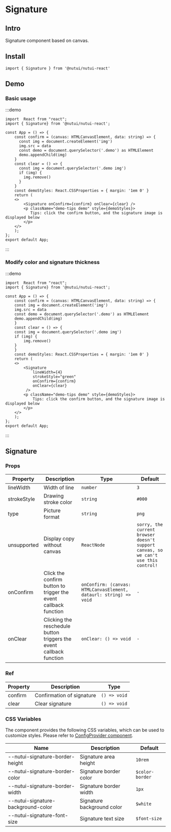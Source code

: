 # Signature

## Intro

Signature component based on canvas.

## Install

```tsx
import { Signature } from '@nutui/nutui-react'
```

## Demo

### Basic usage

:::demo

```tsx
import  React from "react";
import { Signature} from '@nutui/nutui-react';

const App = () => {
    const confirm = (canvas: HTMLCanvasElement, data: string) => {
      const img = document.createElement('img')
      img.src = data
      const demo = document.querySelector('.demo') as HTMLElement
      demo.appendChild(img)
    }
    const clear = () => {
      const img = document.querySelector('.demo img')
      if (img) {
        img.remove()
      }
    }
    const demoStyles: React.CSSProperties = { margin: '1em 0' }
    return (
    <>
        <Signature onConfirm={confirm} onClear={clear} />
        <p className="demo-tips demo" style={demoStyles}>
           Tips: click the confirm button, and the signature image is displayed below
        </p>
    </>
    );
};
export default App;
```

:::

### Modify color and signature thickness

:::demo

```tsx
import  React from "react";
import { Signature} from '@nutui/nutui-react';

const App = () => {
    const confirm = (canvas: HTMLCanvasElement, data: string) => {
    const img = document.createElement('img')
    img.src = data
    const demo = document.querySelector('.demo') as HTMLElement
    demo.appendChild(img)
    }
    const clear = () => {
    const img = document.querySelector('.demo img')
    if (img) {
        img.remove()
    }
    }
    const demoStyles: React.CSSProperties = { margin: '1em 0' }
    return (
    <>
        <Signature
            lineWidth={4}
            strokeStyle="green"
            onConfirm={confirm}
            onClear={clear}
         />
        <p className="demo-tips demo" style={demoStyles}>
            Tips: click the confirm button, and the signature image is displayed below
        </p>
    </>
    );
};
export default App;
```

:::

## Signature

### Props

| Property | Description | Type | Default |
| --- | --- | --- | --- |
| lineWidth | Width of line | `number` | `3` |
| strokeStyle | Drawing stroke color | `string` | `#000` |
| type | Picture format | `string` | `png` |
| unsupported | Display copy without canvas | `ReactNode` | `sorry, the current browser doesn't support canvas, so we can't use this control!` |
| onConfirm | Click the confirm button to trigger the event callback function | `onConfirm: (canvas: HTMLCanvasElement, dataurl: string) => void` | `-` |
| onClear | Clicking the reschedule button triggers the event callback function | `onClear: () => void` | `-` |

### Ref

| Property | Description | Type |
| --- | --- | --- |
| confirm | Confirmation of signature | `() => void` |
| clear | Clear signature | `() => void` |

### CSS Variables

The component provides the following CSS variables, which can be used to customize styles. Please refer to [ConfigProvider component](#/en-US/component/configprovider).

| Name | Description | Default |
| --- | --- | --- |
| \--nutui-signature-border-height | Signature area height | `10rem` |
| \--nutui-signature-border-color | Signature border color | `$color-border` |
| \--nutui-signature-border-width | Signature border width | `1px` |
| \--nutui-signature-background-color | Signature background color | `$white` |
| \--nutui-signature-font-size | Signature text size | `$font-size` |